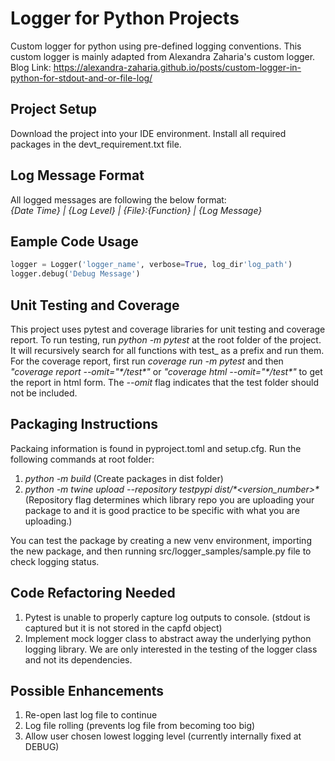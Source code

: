 # Logger for Python Projects
Custom logger for python using pre-defined logging conventions. This custom logger is mainly adapted from Alexandra Zaharia's custom logger. Blog Link: https://alexandra-zaharia.github.io/posts/custom-logger-in-python-for-stdout-and-or-file-log/

## Project Setup
Download the project into your IDE environment. Install all required packages in the devt_requirement.txt file.

## Log Message Format
All logged messages are following the below format:<br>
<em>{Date Time} | {Log Level} | {File}:{Function} | {Log Message}</em>

## Eample Code Usage
```python
logger = Logger('logger_name', verbose=True, log_dir'log_path')
logger.debug('Debug Message')
```

## Unit Testing and Coverage
This project uses pytest and coverage libraries for unit testing and coverage report. To run testing, run <em>python -m pytest</em> at the root folder of the project. It will recursively search for all functions with test_ as a prefix and run them. For the coverage report, first run <em>coverage run -m pytest</em> and then <em>\"coverage report --omit="\*/test\*\"</em> or <em>\"coverage html --omit="\*/test\*\"</em> to get the report in html form. The <em>--omit</em> flag indicates that the test folder should not be included.

## Packaging Instructions
Packaing information is found in pyproject.toml and setup.cfg. Run the following commands at root folder:
1. <em>python -m build</em> (Create packages in dist folder)
2. <em>python -m twine upload --repository testpypi dist/\*\<version_number\>\*</em> (Repository flag determines which library repo you are uploading your package to and it is good practice to be specific with what you are uploading.)

<p>You can test the package by creating a new venv environment, importing the new package, and then running src/logger_samples/sample.py file to check logging status.</p>


## Code Refactoring Needed
1. Pytest is unable to properly capture log outputs to console. (stdout is captured but it is not stored in the capfd object)
2. Implement mock logger class to abstract away the underlying python logging library. We are only interested in the testing of the logger class and not its dependencies. 

## Possible Enhancements
1. Re-open last log file to continue
2. Log file rolling (prevents log file from becoming too big)
3. Allow user chosen lowest logging level (currently internally fixed at DEBUG)

